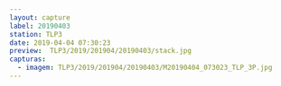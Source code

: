 ```yaml
---
layout: capture
label: 20190403
station: TLP3
date: 2019-04-04 07:30:23
preview:  TLP3/2019/201904/20190403/stack.jpg
capturas:
  - imagem: TLP3/2019/201904/20190403/M20190404_073023_TLP_3P.jpg
---
```

